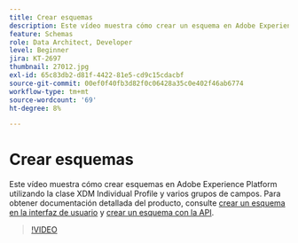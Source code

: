 ```yaml
---
title: Crear esquemas
description: Este vídeo muestra cómo crear un esquema en Adobe Experience Platform utilizando la clase XDM Individual Profile y varios grupos de campos.
feature: Schemas
role: Data Architect, Developer
level: Beginner
jira: KT-2697
thumbnail: 27012.jpg
exl-id: 65c83db2-d81f-4422-81e5-cd9c15cdacbf
source-git-commit: 00ef0f40fb3d82f0c06428a35c0e402f46ab6774
workflow-type: tm+mt
source-wordcount: '69'
ht-degree: 8%

---
```


# Crear esquemas

Este vídeo muestra cómo crear esquemas en Adobe Experience Platform utilizando la clase XDM Individual Profile y varios grupos de campos. Para obtener documentación detallada del producto, consulte [crear un esquema en la interfaz de usuario](https://experienceleague.adobe.com/docs/experience-platform/xdm/tutorials/create-schema-ui.html?lang=es) y [crear un esquema con la API](https://experienceleague.adobe.com/docs/experience-platform/xdm/tutorials/create-schema-api.html?lang=es).

>[!VIDEO](https://video.tv.adobe.com/v/27012?learn=on)